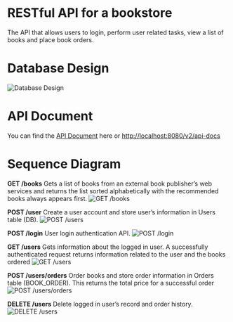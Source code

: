 # RESTful API for a bookstore

The API that allows users to login, perform user related tasks, view a list of books and place book orders.

# Database Design

![Database Design](https://github.com/juthakiat/temp/blob/master/db_design/DB_DESIGN.png?raw=true "Database Design")

# API Document

You can find the [API Document](https://raw.githubusercontent.com/juthakiat/temp/master/api-docs.json) here or [http://localhost:8080/v2/api-docs](http://localhost:8080/v2/api-docs)

# Sequence Diagram

**GET /books**
Gets a list of books from an external book publisher’s web services and returns the list sorted alphabetically with the recommended books always appears first.
![GET /books](https://github.com/juthakiat/temp/blob/master/sequence_diagram/GET%20:books.png?raw=true "GET /books")

**POST /user**
Create a user account and store user’s information in Users table (DB).
![POST /users](https://github.com/juthakiat/temp/blob/master/sequence_diagram/POST%20:users.png?raw=true "POST /users")

**POST /login**
User login authentication API.
![POST /login](https://github.com/juthakiat/temp/blob/master/sequence_diagram/POST%20:login.png?raw=true "POST /login")

**GET /users**
Gets information about the logged in user. A successfully authenticated request returns information related to the user and the books ordered
![GET /users](https://github.com/juthakiat/temp/blob/master/sequence_diagram/POST%20:login.png?raw=true "GET /users")

**POST /users/orders**
Order books and store order information in Orders table (BOOK_ORDER). This returns the total price for a successful order
![POST /users/orders](https://github.com/juthakiat/temp/blob/master/sequence_diagram/POST%20:users:orders.png?raw=true "POST /users/orders")

**DELETE /users**
Delete logged in user’s record and order history.
![DELETE /users](https://github.com/juthakiat/temp/blob/master/sequence_diagram/DELETE%20:users.png?raw=true "DELETE /users")

